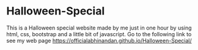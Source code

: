 # Halloween-Special
This is a Halloween special website made by me just in one hour by using html, css, bootstrap and a little bit of javascript.
Go to the following link to see my web page https://officialabhinandan.github.io/Halloween-Special/
